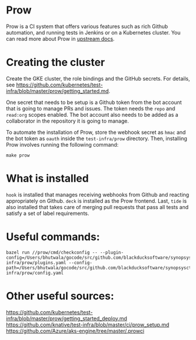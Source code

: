 # Prow

Prow is a CI system that offers various features such as rich Github automation,
and running tests in Jenkins or on a Kubernetes cluster. You can read more about
Prow in [upstream docs][0].

# Creating the cluster

Create the GKE cluster, the role bindings and the GitHub secrets. For details, see <https://github.com/kubernetes/test-infra/blob/master/prow/getting_started.md>.

One secret that needs to be setup is a Github token from the bot account that is
going to manage PRs and issues. The token needs the `repo` and `read:org` scopes
enabled. The bot account also needs to be added as a collaborator in the repository
it is going to manage.

To automate the installation of Prow, store the webhook secret as `hmac` and the bot
token as `oauth` inside the `test-infra/prow` directory. Then, installing Prow involves
running the following command:
```
make prow
```

# What is installed

`hook` is installed that manages receiving webhooks from Github and reacting
appropriately on Github. `deck` is installed as the Prow frontend. Last, `tide`
is also installed that takes care of merging pull requests that pass all tests
and satisfy a set of label requirements.


# Useful commands:
```
bazel run //prow/cmd/checkconfig -- --plugin-config=/Users/bhutwala/gocode/src/github.com/blackducksoftware/synopsysctl/test-infra/prow/plugins.yaml --config-path=/Users/bhutwala/gocode/src/github.com/blackducksoftware/synopsysctl/test-infra/prow/config.yaml
```


# Other useful sources:
https://github.com/kubernetes/test-infra/blob/master/prow/getting_started_deploy.md
https://github.com/knative/test-infra/blob/master/ci/prow_setup.md
https://github.com/Azure/aks-engine/tree/master/.prowci

[0]: https://github.com/kubernetes/test-infra/tree/master/prow#prow
